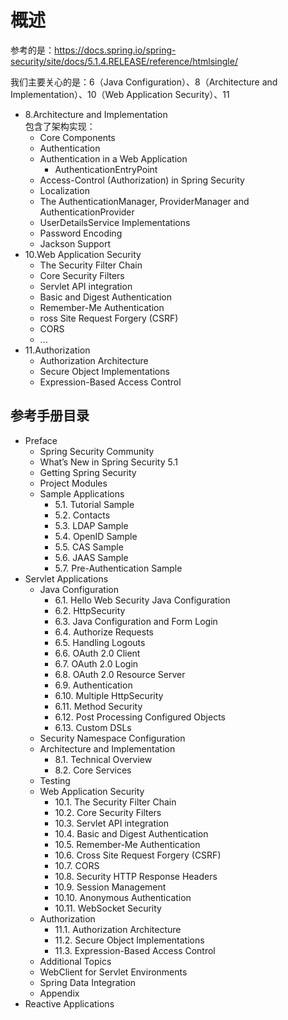 # 概述

参考的是：https://docs.spring.io/spring-security/site/docs/5.1.4.RELEASE/reference/htmlsingle/  

我们主要关心的是：6（Java Configuration）、8（Architecture and Implementation）、10（Web Application Security）、11  

- 8.Architecture and Implementation  
  包含了架构实现：  
  - Core Components  
  - Authentication  
  - Authentication in a Web Application  
    - AuthenticationEntryPoint  
  - Access-Control (Authorization) in Spring Security  
  - Localization  
  - The AuthenticationManager, ProviderManager and AuthenticationProvider  
  - UserDetailsService Implementations  
  - Password Encoding  
  - Jackson Support  
- 10.Web Application Security  
  - The Security Filter Chain  
  - Core Security Filters  
  - Servlet API integration  
  - Basic and Digest Authentication  
  - Remember-Me Authentication  
  - ross Site Request Forgery (CSRF)  
  - CORS  
  - ...
- 11.Authorization
  - Authorization Architecture
  - Secure Object Implementations
  - Expression-Based Access Control

## 参考手册目录

- Preface
  - Spring Security Community
  - What’s New in Spring Security 5.1
  - Getting Spring Security
  - Project Modules
  - Sample Applications
    - 5.1. Tutorial Sample  
    - 5.2. Contacts  
    - 5.3. LDAP Sample  
    - 5.4. OpenID Sample  
    - 5.5. CAS Sample  
    - 5.6. JAAS Sample  
    - 5.7. Pre-Authentication Sample  
- Servlet Applications  
  - Java Configuration  
    - 6.1. Hello Web Security Java Configuration  
    - 6.2. HttpSecurity
    - 6.3. Java Configuration and Form Login
    - 6.4. Authorize Requests
    - 6.5. Handling Logouts
    - 6.6. OAuth 2.0 Client
    - 6.7. OAuth 2.0 Login
    - 6.8. OAuth 2.0 Resource Server
    - 6.9. Authentication
    - 6.10. Multiple HttpSecurity
    - 6.11. Method Security
    - 6.12. Post Processing Configured Objects
    - 6.13. Custom DSLs
  - Security Namespace Configuration
  - Architecture and Implementation
    - 8.1. Technical Overview
    - 8.2. Core Services
  - Testing
  - Web Application Security
    - 10.1. The Security Filter Chain
    - 10.2. Core Security Filters
    - 10.3. Servlet API integration
    - 10.4. Basic and Digest Authentication
    - 10.5. Remember-Me Authentication
    - 10.6. Cross Site Request Forgery (CSRF)
    - 10.7. CORS
    - 10.8. Security HTTP Response Headers
    - 10.9. Session Management
    - 10.10. Anonymous Authentication
    - 10.11. WebSocket Security
  - Authorization
    - 11.1. Authorization Architecture
    - 11.2. Secure Object Implementations
    - 11.3. Expression-Based Access Control
  - Additional Topics
  - WebClient for Servlet Environments
  - Spring Data Integration
  - Appendix
- Reactive Applications